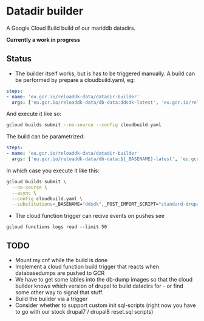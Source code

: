 # Datadir builder
A Google Cloud Build build of our mariddb datadirs.

**Currently a work in progress**

## Status
- The builder itself works, but is has to be triggered manually. A build can be performed by prepare a cloudbuild.yaml, eg:
```yaml
steps:
- name: 'eu.gcr.io/reloaddk-data/datadir-builder'
  args: ['eu.gcr.io/reloaddk-data/db-data:ddsdk-latest', 'eu.gcr.io/reloaddk-data/db-datadir:ddsdk-latest', 'standard-drupal8']
```

And execute it like so:
```bash
gcloud builds submit --no-source --config cloudbuild.yaml
```

The build can be parametrized:
```yaml
steps:
- name: 'eu.gcr.io/reloaddk-data/datadir-builder'
  args: ['eu.gcr.io/reloaddk-data/db-data:${_BASENAME}-latest', 'eu.gcr.io/reloaddk-data/db-datadir:${_BASENAME}-latest', '${_POST_IMPORT_SCRIPT}']
```

In which case you execute it like this:
```bash
gcloud builds submit \
  --no-source \
  --async \
  --config cloudbuild.yaml \
  --substitutions=_BASENAME="ddsdk",_POST_IMPORT_SCRIPT="standard-drupal8"
```


- The cloud function trigger can recive events on pushes see
```
gcloud functions logs read --limit 50
```

## TODO
- Mount my.cnf while the build is done
- Implement a cloud function build trigger that reacts when databasedumps are pushed to GCR
- We have to get some lables into the db-dump images so that the cloud builder knows which version of drupal to build datadirs for - or find some other way to signal that stuff.
- Build the builder via a trigger
- Consider whether to support custom init sql-scripts (right now you have to go with our stock drupal7 / drupal8 reset.sql scripts)
